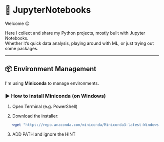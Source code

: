 # 🧪 JupyterNotebooks

Welcome 😉

Here I collect and share my Python projects, mostly built with Jupyter Notebooks.  
Whether it’s quick data analysis, playing around with ML, or just trying out some packages.

---

## 📦 Environment Management

I'm using **Miniconda** to manage environments.

### ▶️ How to install Miniconda (on Windows)

1. Open Terminal (e.g. PowerShell)
2. Download the installer:

   ```powershell
   wget "https://repo.anaconda.com/miniconda/Miniconda3-latest-Windows-x86_64.exe" -OutFile ".\Downloads\Miniconda3-latest-Windows-x86_64.exe"   
3. ADD PATH and ignore the HINT
